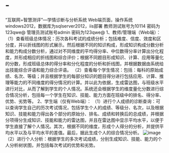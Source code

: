 # -
“互联网+智慧测评”—学情诊断与分析系统
Web端页面，操作系统windows2012，数据库为sqlserver2012，iis部署
教师测试账号为10114  密码为123qwe@
管理员测试账号admin  密码为123qwe@
1、教师/管理端（Web端）：
（1）查看班级总体情况：历次各科考试的成绩分析；包括难度、信度、效度和区分度，并以折线图的形式展示。然后根据不同的知识构成，形成知识构成分数分析和能力构成分数分析，通过对不同维度的平均得分率、中位数得分率计算出分化程度，并形成相应的折线图和综合评价；根据不同题目形成知识、计算、应用等量化的分数，形成班级总体的得分率和分化程度的分析和折线图，并根据数据由系统给出技能综合评语和能力综合评语。
（2）查看每个学生情况：包括：每科的原始成绩、名次、等级；并且根据学生的每部分知识的题目得分进行包括应用、计算、推理等能力的不同维度的得分情况的计算。并以此为依据，生成雷达图，与班级水平进行对比，从而了解到学生的个人情况。系统还会根据学生的维度量化分数进行综合情况分析，包括每一个学生在知识、技能、能力方面在班级中的排名、得分率、优势、劣势等。
2、学生端（仅有Web端）：
（1）进行个人成绩的诊断查询：可以查询学生自己的历次考试情况，包括学生个人的成绩、等级分、名次，以及根据知识、技能和能力得出各个部分的原始分、排名、成绩和转换后的总成绩，并根据分项得分生成知识、技能和能力的雷达图，并且在雷达图中显示平均水平，以便于学生直接了解个人情况。其次，根据不同的维度，形成个人得分的分析，并提供平均水平以及与平均水平的差值。最后，据此生成个人的综合情况分析。
![image](https://github.com/user-attachments/assets/8630e0e6-189b-449b-853b-48b433a41e94)
（2）进行个人分析：根据学生的多次考试成绩，分别生成知识、技能、能力的个人分析树状图，并包括每次考试的优势和劣势。

